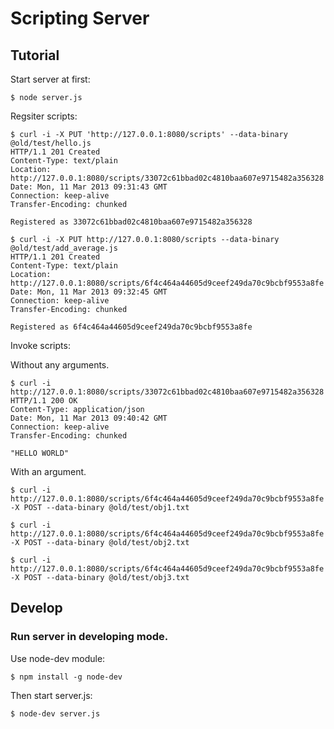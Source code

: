 # Scripting Server

## Tutorial

Start server at first:

    $ node server.js

Regsiter scripts:

```
$ curl -i -X PUT 'http://127.0.0.1:8080/scripts' --data-binary @old/test/hello.js
HTTP/1.1 201 Created
Content-Type: text/plain
Location: http://127.0.0.1:8080/scripts/33072c61bbad02c4810baa607e9715482a356328
Date: Mon, 11 Mar 2013 09:31:43 GMT
Connection: keep-alive
Transfer-Encoding: chunked

Registered as 33072c61bbad02c4810baa607e9715482a356328
```

```
$ curl -i -X PUT http://127.0.0.1:8080/scripts --data-binary @old/test/add_average.js
HTTP/1.1 201 Created
Content-Type: text/plain
Location: http://127.0.0.1:8080/scripts/6f4c464a44605d9ceef249da70c9bcbf9553a8fe
Date: Mon, 11 Mar 2013 09:32:45 GMT
Connection: keep-alive
Transfer-Encoding: chunked

Registered as 6f4c464a44605d9ceef249da70c9bcbf9553a8fe
```

Invoke scripts:

Without any arguments.

```
$ curl -i http://127.0.0.1:8080/scripts/33072c61bbad02c4810baa607e9715482a356328
HTTP/1.1 200 OK
Content-Type: application/json
Date: Mon, 11 Mar 2013 09:40:42 GMT
Connection: keep-alive
Transfer-Encoding: chunked

"HELLO WORLD"
```

With an argument.

    $ curl -i http://127.0.0.1:8080/scripts/6f4c464a44605d9ceef249da70c9bcbf9553a8fe -X POST --data-binary @old/test/obj1.txt

    $ curl -i http://127.0.0.1:8080/scripts/6f4c464a44605d9ceef249da70c9bcbf9553a8fe -X POST --data-binary @old/test/obj2.txt

    $ curl -i http://127.0.0.1:8080/scripts/6f4c464a44605d9ceef249da70c9bcbf9553a8fe -X POST --data-binary @old/test/obj3.txt

## Develop

### Run server in developing mode.

Use node-dev module:

    $ npm install -g node-dev

Then start server.js:

    $ node-dev server.js
